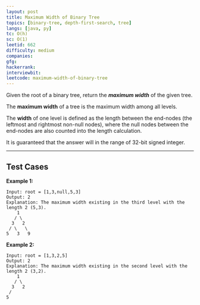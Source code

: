 ```yaml
---
layout: post
title: Maximum Width of Binary Tree
topics: [binary-tree, depth-first-search, tree]
langs: [java, py]
tc: O(h)
sc: O(1)
leetid: 662
difficulty: medium
companies: 
gfg: 
hackerrank: 
interviewbit: 
leetcode: maximum-width-of-binary-tree
---
```


Given the root of a binary tree, return the **_maximum width_** of the given tree.

The **maximum width** of a tree is the maximum width among all levels.

The **width** of one level is defined as the length between the end-nodes (the leftmost and rightmost non-null nodes), where the null nodes between the end-nodes are also counted into the length calculation.

It is guaranteed that the answer will in the range of 32-bit signed integer.

---

## Test Cases

**Example 1:** 
```
Input: root = [1,3,null,5,3]
Output: 2
Explanation: The maximum width existing in the third level with the length 2 (5,3).
    1
   / \
  3   2
 / \   \
5   3   9
```

**Example 2:** 
```
Input: root = [1,3,2,5]
Output: 2
Explanation: The maximum width existing in the second level with the length 2 (3,2).
    1
   / \
  3   2
 /
5
```
